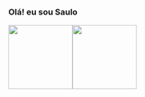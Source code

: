 ### Olá! eu sou Saulo

<div style="display:flex; flex-direction: row;">
  <img style="height: 8rem;" src="https://github-readme-stats.vercel.app/api?theme=vue-dark&&username=Saulo217">
  <img style="height: 8rem;" src="https://github-readme-stats.vercel.app/api/top-langs?theme=vue-dark&&username=Saulo217&&layout=compact">
</div>
  <!--
- 🔭 I’m currently working on ...
- 🌱 I’m currently learning ...
- 👯 I’m looking to collaborate on ...
- 🤔 I’m looking for help with ...
- 💬 Ask me about ...
- 📫 How to reach me: ...
- 😄 Pronouns: ...
- ⚡ Fun fact: ...
-->
